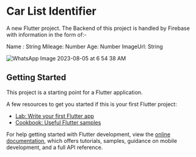 # Car List Identifier

A new Flutter project.
The Backend of this project is handled by Firebase with information in the form of:-

Name : String
Mileage: Number
Age: Number
ImageUrl: String

![WhatsApp Image 2023-08-05 at 6 54 38 AM](https://github.com/mail-man26/Zylu/assets/70205280/b46275b1-2175-40ef-a520-ada8b5804605)


## Getting Started

This project is a starting point for a Flutter application.

A few resources to get you started if this is your first Flutter project:

- [Lab: Write your first Flutter app](https://docs.flutter.dev/get-started/codelab)
- [Cookbook: Useful Flutter samples](https://docs.flutter.dev/cookbook)

For help getting started with Flutter development, view the
[online documentation](https://docs.flutter.dev/), which offers tutorials,
samples, guidance on mobile development, and a full API reference.
